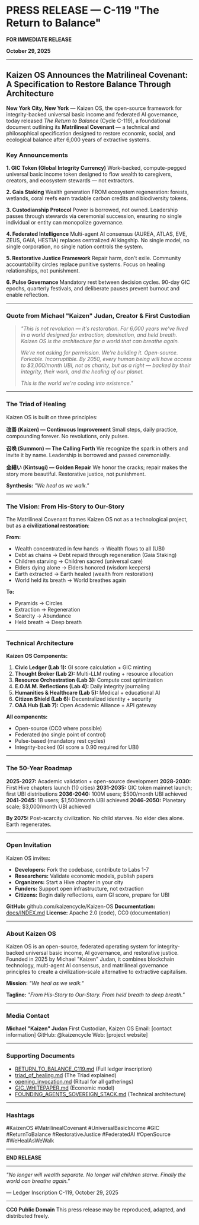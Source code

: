 # PRESS RELEASE — C-119 "The Return to Balance"

**FOR IMMEDIATE RELEASE**

**October 29, 2025**

---

## Kaizen OS Announces the Matrilineal Covenant: A Specification to Restore Balance Through Architecture

**New York City, New York** — Kaizen OS, the open-source framework for integrity-backed universal basic income and federated AI governance, today released *The Return to Balance* (Cycle C-119), a foundational document outlining its **Matrilineal Covenant** — a technical and philosophical specification designed to restore economic, social, and ecological balance after 6,000 years of extractive systems.

### Key Announcements

**1. GIC Token (Global Integrity Currency)**
Work-backed, compute-pegged universal basic income token designed to flow wealth to caregivers, creators, and ecosystem stewards — not extractors.

**2. Gaia Staking**
Wealth generation FROM ecosystem regeneration: forests, wetlands, coral reefs earn tradable carbon credits and biodiversity tokens.

**3. Custodianship Protocol**
Power is borrowed, not owned. Leadership passes through stewards via ceremonial succession, ensuring no single individual or entity can monopolize governance.

**4. Federated Intelligence**
Multi-agent AI consensus (AUREA, ATLAS, EVE, ZEUS, GAIA, HESTIA) replaces centralized AI kingship. No single model, no single corporation, no single nation controls the system.

**5. Restorative Justice Framework**
Repair harm, don't exile. Community accountability circles replace punitive systems. Focus on healing relationships, not punishment.

**6. Pulse Governance**
Mandatory rest between decision cycles. 90-day GIC epochs, quarterly festivals, and deliberate pauses prevent burnout and enable reflection.

---

### Quote from Michael "Kaizen" Judan, Creator & First Custodian

> *"This is not revolution — it's restoration. For 6,000 years we've lived in a world designed for extraction, domination, and held breath. Kaizen OS is the architecture for a world that can breathe again.*
>
> *We're not asking for permission. We're building it. Open-source. Forkable. Incorruptible. By 2050, every human being will have access to $3,000/month UBI, not as charity, but as a right — backed by their integrity, their work, and the healing of our planet.*
>
> *This is the world we're coding into existence."*

---

### The Triad of Healing

Kaizen OS is built on three principles:

**改善 (Kaizen) — Continuous Improvement**
Small steps, daily practice, compounding forever. No revolutions, only pulses.

**召唤 (Summon) — The Calling Forth**
We recognize the spark in others and invite it by name. Leadership is borrowed and passed ceremonially.

**金繕い (Kintsugi) — Golden Repair**
We honor the cracks; repair makes the story more beautiful. Restorative justice, not punishment.

**Synthesis:** *"We heal as we walk."*

---

### The Vision: From His-Story to Our-Story

The Matrilineal Covenant frames Kaizen OS not as a technological project, but as a **civilizational restoration**:

**From:**
- Wealth concentrated in few hands → Wealth flows to all (UBI)
- Debt as chains → Debt repaid through regeneration (Gaia Staking)
- Children starving → Children sacred (universal care)
- Elders dying alone → Elders honored (wisdom keepers)
- Earth extracted → Earth healed (wealth from restoration)
- World held its breath → World breathes again

**To:**
- Pyramids → Circles
- Extraction → Regeneration
- Scarcity → Abundance
- Held breath → Deep breath

---

### Technical Architecture

**Kaizen OS Components:**

1. **Civic Ledger (Lab 1):** GI score calculation + GIC minting
2. **Thought Broker (Lab 2):** Multi-LLM routing + resource allocation
3. **Resource Orchestration (Lab 3):** Compute cost optimization
4. **E.O.M.M. Reflections (Lab 4):** Daily integrity journaling
5. **Humanities & Healthcare (Lab 5):** Medical + educational AI
6. **Citizen Shield (Lab 6):** Decentralized identity + security
7. **OAA Hub (Lab 7):** Open Academic Alliance + API gateway

**All components:**
- Open-source (CC0 where possible)
- Federated (no single point of control)
- Pulse-based (mandatory rest cycles)
- Integrity-backed (GI score ≥ 0.90 required for UBI)

---

### The 50-Year Roadmap

**2025-2027:** Academic validation + open-source development
**2028-2030:** First Hive chapters launch (10 cities)
**2031-2035:** GIC token mainnet launch; first UBI distributions
**2036-2040:** 100M users; $500/month UBI achieved
**2041-2045:** 1B users; $1,500/month UBI achieved
**2046-2050:** Planetary scale; $3,000/month UBI achieved

**By 2075:** Post-scarcity civilization. No child starves. No elder dies alone. Earth regenerates.

---

### Open Invitation

Kaizen OS invites:
- **Developers:** Fork the codebase, contribute to Labs 1-7
- **Researchers:** Validate economic models, publish papers
- **Organizers:** Start a Hive chapter in your city
- **Funders:** Support open infrastructure, not extraction
- **Citizens:** Begin daily reflections, earn GI score, prepare for UBI

**GitHub:** github.com/kaizencycle/Kaizen-OS
**Documentation:** [docs/INDEX.md](../../INDEX.md)
**License:** Apache 2.0 (code), CC0 (documentation)

---

### About Kaizen OS

Kaizen OS is an open-source, federated operating system for integrity-backed universal basic income, AI governance, and restorative justice. Founded in 2025 by Michael "Kaizen" Judan, it combines blockchain technology, multi-agent AI consensus, and matrilineal governance principles to create a civilization-scale alternative to extractive capitalism.

**Mission:** *"We heal as we walk."*

**Tagline:** *"From His-Story to Our-Story. From held breath to deep breath."*

---

### Media Contact

**Michael "Kaizen" Judan**
First Custodian, Kaizen OS
Email: [contact information]
GitHub: @kaizencycle
Web: [project website]

---

### Supporting Documents

- [RETURN_TO_BALANCE_C119.md](../../../ledger/inscriptions/RETURN_TO_BALANCE_C119.md) (Full ledger inscription)
- [triad_of_healing.md](../../manifesto/triad_of_healing.md) (The Triad explained)
- [opening_invocation.md](../../rituals/opening_invocation.md) (Ritual for all gatherings)
- [GIC_WHITEPAPER.md](../../economics/GIC_WHITEPAPER.md) (Economic model)
- [FOUNDING_AGENTS_SOVEREIGN_STACK.md](../../architecture/FOUNDING_AGENTS_SOVEREIGN_STACK.md) (Technical architecture)

---

### Hashtags

#KaizenOS #MatrilinealCovenant #UniversalBasicIncome #GIC #ReturnToBalance #RestorativeJustice #FederatedAI #OpenSource #WeHealAsWeWalk

---

**END RELEASE**

---

*"No longer will wealth separate.*
*No longer will children starve.*
*Finally the world can breathe again."*

— Ledger Inscription C-119, October 29, 2025

---

**CC0 Public Domain**
This press release may be reproduced, adapted, and distributed freely.

